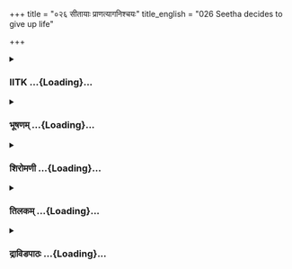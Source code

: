 +++
title = "०२६ सीतायाः प्राणत्यागनिश्चयः"
title_english = "026 Seetha decides to give up life"

+++
<div caption="श्रीराम-हरिसीताराममूर्ति-घनपाठिभ्यां वचनम्" class="audioEmbed" src="https://archive.org/download/Ramayana-recitation-Sriram-harisItArAmamUrti-Ghanapaati-v2/Kanda_5/Kanda_5_SK-026-Seetha_decides_to_give_up_life.mp3"></div>

<div class="js_include collapsed" newlevelforh1="3" title="IITK" unfilled url="/purANam/rAmAyaNam/audIchya-pAThaH/iitk/5_sundarakANDam/04-sItA-pIDanam/026_sItAyAH_prANatyAganishchayaH.md">
<details><summary><h3>IITK ...{Loading}...</h3></summary>

Sita decides to end her sad life.



#### श्लोकः
##### मूलम्
प्रसक्ताश्रुमुखीत्यवं ब्रुवन्ती जनकात्मजा।  
आधोगतमुखी बाला विलप्तुमुपचक्रमे॥5.26.1॥

##### शब्दार्थः
प्रसक्ताश्रुमुखी shedding tears on this account, बाला young lady, जनकात्मजा Janaka's daughter, एवम् in this way, ब्रुवन्ती speaking, अधोगतमुखी with a face bending low, विलप्तुम् to cry, उपचक्रमे started.

##### आङ्ग्लानुवादः
The young daughter of king Janaka thus speaking, began to cry, her face bent down.



#### श्लोकः
##### मूलम्
उन्मत्तेव प्रमत्तेव भ्रान्तचित्तेव शोचती।  
उपावृत्ता किशोरीव विवेष्टन्ती महीतले॥5.26.2॥

##### शब्दार्थः
उन्मत्तेव like a bewildered person, प्रमत्तेव like an intoxicated one, भ्रान्तचित्तेव with distracted mind, शोचती worrying, उपावृत्ता wallowing, किशोरीव like an young horse, महीतले on the ground, विवेष्टन्ती coiled round.

##### आङ्ग्लानुवादः
Bewildered or distracted or intoxicated, this young lady wailed, wallowing round on the ground like a young female horseः



#### श्लोकः
##### मूलम्
राघवस्य प्रमत्तस्य रक्षसा कामरूपिणा।  
रावणेन प्रमथ्याहमानीता क्रोशती बलात्॥5.26.3॥

##### शब्दार्थः
राघवस्य Rama's, प्रमत्तस्य  engaged, कामरूपिणा who can assume any form at his will, रक्षसा by a demon, रावणेन by Ravana, प्रमथ्य tormented, क्रोशती screaming, अहम् I, बलात् forcibly, आनीता I was brought.

##### आङ्ग्लानुवादः
"When Rama was engaged (in deer hunt) and I was screaming, I was brought forcibly  
by Ravana who can assume any form at his will.



#### श्लोकः
##### मूलम्
राक्षसीवशमापन्ना भर्त्स्यमाना सुदारुणम्।  
चिन्तयन्ती सुदुःखार्ता नाहं जीवितुमुत्सुहे॥5.26.4॥

##### शब्दार्थः
राक्षसीवशम् fallen under the clutches of the ogresses, आपन्ना I have been, सुदारुणम् very dreadful, भर्त्स्यमाना  threatened, चिन्तयन्ती worrying, सुदुःखार्ता overcome with terrible grief, अहम् I, जीवितुम् to live, न उत्सहे I have no interest.

##### आङ्ग्लानुवादः
"Having fallen under the clutches of the dreadful demonesses and threatened by them, I am so full of woes and worries that I don't want to live.



#### श्लोकः
##### मूलम्
न हि मे जीवितेनार्थो नैवार्थेर्न च भूषणैः।  
वसन्त्या राक्षसीमध्ये विना रामं महारथम्॥5.26.5॥

##### शब्दार्थः
महारथम् great charioteer, रामं विना without Rama, राक्षसीमध्ये in the midst of ogresses, वसन्त्याः while living, मे my, जीवितेन with life, अर्थः use, न not, अर्थैः with wealth, न no, भूषणैश्च with ornaments, न no need.

##### आङ्ग्लानुवादः
"In the absence of the great charioteer Rama, of what use is my living in the midst of ogresses? I need no wealth, no ornaments.



#### श्लोकः
##### मूलम्
अश्मसारमिदं नूनमथवाप्यजरामरम्।  
हृदयं मम येनेदं न दुःखेनावशीर्यते॥5.26.6॥

##### शब्दार्थः
अथवा or, मम my, इदम् this, हृदयम् heart, नूनम् surely, अश्मसारम् made of  stone, अजरामरमपि with no age or death, येन since, दुःखेन grieving, नावशीर्यते it does not riven

##### आङ्ग्लानुवादः
"It may be, that my heart is made of stone or it has no age or death since it does not riven even with grief.



#### श्लोकः
##### मूलम्
धिङ्मामनार्यामसतीं याहं तेना विना कृता।  
मुहूर्तमपि रक्षामि जीवितं पापजीविता॥5.26.7॥

##### शब्दार्थः
पापजीविता a woman of sinful life, या since, अहम् I, तेन विना कृता I am separated from Rama, मुहूर्तमपि even for a moment, जीवितम् life, रक्षामि I am preserving, अनार्याम् a wrteched, असतीम्  infidel, माम् me, धिक् fie upon

##### आङ्ग्लानुवादः
"I am preserving this sinful life like this though separated from Rama. Fie on me, for this wretched, infidel life



#### श्लोकः
##### मूलम्
का च मे जीविते श्रद्धा सुखे वा तं प्रियं विना।  
भर्तारं सागरान्ताया वसुधायाः प्रियंवदम्॥5.26.8॥

##### शब्दार्थः
सागरान्तायाः extending upto the ocean, वसुधायाः of the earth, भर्तारम् husband, प्रियंवदम् of pleasing words, तम् him, विना without, मे my, जीविते in life, सुखे वा in pleasure, श्रद्धा interest, का why?

##### आङ्ग्लानुवादः
"How can I have interest in any kind of pleasure without my sweettongued husband, the lord of the whole earth extending up to the ocean.



#### श्लोकः
##### मूलम्
भिद्यतां भक्ष्यतां वापि शरीरं विसृजाम्यहम्।  
न चाप्यहं चिरं दुःखं सहेयं प्रियवर्जिता॥5.26.9॥

##### शब्दार्थः
अहम् I, शरीरम् my body, विसृजामि I will leave, भिद्यताम् you cut me to pieces, भक्ष्यतां वापि or you eat me up, प्रियवर्जिता separated from my dear lord, अहम् I, चिरम् for long, दुःखम् sorrow, न च सहेयम् I cannot bear.

##### आङ्ग्लानुवादः
"I will give up my body. Break me  into pieces or eat me up. I cannot bear the sorrow of separation from my dear Rama any longer.



#### श्लोकः
##### मूलम्
चरणेनापि सव्येन न स्पृशेयं निशाचरम्।  
रावणं किं पुनरहं काममेयं विगर्हितम्॥5.26.10॥

##### शब्दार्थः
निशाचरम् nightranger, विगर्हितम् vile, रावणम् Ravana, अहम् I, सव्येन with the left, चरेणेन अपि even with feet, न स्पृशेयम् will not touch, किं what, पुनः again, काममेयं can I love him.

##### आङ्ग्लानुवादः
"I will not even touch that vile nightranger Ravana with my left foot. What to speak of loving him.



#### श्लोकः
##### मूलम्
प्रत्याख्यातं न जानाति नात्मानं नात्मनः कुलम्।  
यो नृशंसस्वभावेन मां प्रार्थयितुमिच्छति॥5.26.11॥

##### शब्दार्थः
यः he who, नृशंसस्वभावेन due to cruel nature, माम् me, प्रार्थयितुम् for pleading, इच्छति hopes, आत्मानम् his own, प्रत्याख्यातम् loss of fame, न जानाति is not aware, आत्मनः of himself, कुलम् family, न not.

##### आङ्ग्लानुवादः




#### श्लोकः
##### मूलम्
छिन्ना भिन्ना विभक्ता वा दीप्तेवाग्नौ प्रदीपिता।  
रावणं नोपतिष्ठेयं किं प्रलापेन वश्चिरम्॥5.26.12॥

##### शब्दार्थः
छिन्ना वा whether cut, भिन्ना broken into pieces, दीप्ते as if burnt, अग्नौ by fire, प्रदीपिता वा or burnt by others, रावणम् Ravana, नोपतिष्ठेयम् I will not accept, चिरम् for long, विभक्ताः or else share, प्रलापेन by empty words, किम् what is the use.

##### आङ्ग्लानुवादः
"Even if I am cut, broken to pieces or burnt in glowing fire, I will not accept Ravana. Why do you shout for so long?



#### श्लोकः
##### मूलम्
ख्यातः प्राज्ञः कृतज्ञश्च सानुक्रोशश्च राघवः।  
सद्वृत्तो निरनुक्रोशश्शङ्के मद्भाग्यसङ्क्षयात्॥5.26.13॥

##### शब्दार्थः
राघवः Rama, ख्यातः renowned, प्राज्ञःwise, कृतज्ञ grateful, सानुक्रोशश्च a kind hearted one,  
सद्वृत्तः well behaved, मद्भाग्यसङ्क्षयात् due to my misfortune, निरनुक्रोशः turned pitiless, शङ्के I doubt.

##### आङ्ग्लानुवादः
"Rama is renowned, wise, grateful and kindly. It is due to my misfortune that he has turned pitiless to me. There is no doubt.



#### श्लोकः
##### मूलम्
राक्षसानां सहस्राणि जनस्थाने चतुर्दश।  
येनैकेन निरस्तानि स मां किं नाभिपद्यते॥5.26.14॥

##### शब्दार्थः
एकेन by single one, येन by whom, जनस्थाने at Jansthana, राक्षसानाम् of demons, चतुर्दश fourteen, सहस्राणि thousand, निरस्तानि destroyed, सः he, माम् my, किम् why, नाभिपद्यते not protect me.

##### आङ्ग्लानुवादः
"He who destroyed fourteen thousand demons singlehanded has not come to protect me. I do not know why.



#### श्लोकः
##### मूलम्
निरुद्धा रावणेनाहमल्पवीर्येण रक्षसा।  
समर्थः खलु मे भर्ता रावणं हन्तुमाहवे॥5.26.15॥

##### शब्दार्थः
अहम् I, अल्पवीर्येण of inferior valour, रक्षसा by the demon, रावणेन by Ravana, निरुद्धा I am held captive, मे भर्ता my husband, आहवे in battle, रावणम् Ravana, हन्तुम् killing, समर्थः खलु is surely capable.

##### आङ्ग्लानुवादः
"Rama, my husband, for sure, is capable of killing in battle this Ravana who has held me captive and who is a demon of inferior valour.



#### श्लोकः
##### मूलम्
विराधो दण्डकारण्ये येन राक्षसपुङ्गवः।  
रणे रामेण निहतस्स मां किं नाभिपद्यते॥5.26.16॥

##### शब्दार्थः
येन by whom, रामेण by Rama, दण्डकारण्ये in Dandaka forest, रणे in fight, राक्षसपुङ्गवः a bull among demons, विराधः Viradha, निहतः killed, सः that Rama, माम् me, किम् why, नाभिपद्यते not protecting me.

##### आङ्ग्लानुवादः
"Why is Rama who killed Viradha, a bull among demons, in Dandaka forest in the fight not coming to rescue me?



#### श्लोकः
##### मूलम्
कामं मध्ये समुद्रस्य लङ्केयं दुष्प्रधर्षणा।  
न तु राघवबाणानां गतिरोधो भविष्यति ॥5.26.17॥

##### शब्दार्थः
समुद्रस्य ocean's, मध्ये in the middle, इयम् this, लङ्का Lanka, दुष्प्रधर्षणा unassailable, तु but, राघवबाणानाम् by the arrow of Rama, गतिरोधः resist, न भविष्यति will not be.

##### आङ्ग्लानुवादः
"This Lanka in the middle of the ocean is unassailable. But there is nothing which can resist the arrows of Rama.



#### श्लोकः
##### मूलम्
किन्नु तत्कारणं येन रामो दृढपराक्रमः।  
रक्षसापहृतां भार्यामिष्टां नाभ्यवपद्यते॥5.26.18॥

##### शब्दार्थः
तत् such, कारणम् reason, किं नु what can be, येन by which, दृढपराक्रमः highly powerful, रामः Rama, रक्षसा by the demon, अपहृताम् abducted, इष्टाम् dear, भार्याम् wife, नाभ्यवपद्यते not reach.

##### आङ्ग्लानुवादः
"What may be the reason that my loving husband, Rama who is highly powerful has not reached this place to which I was abducted by the demon.



#### श्लोकः
##### मूलम्
इहस्थां मां न जानीते शङ्के लक्ष्मणपूर्वजः।  
जानन्नपि हि तेजस्वी धर्षणं मर्षयिष्यति॥5.26.19॥

##### शब्दार्थः
लक्ष्मणपूर्वजः elder brother of Lakshmana, माम् me, इहस्थाम् that I am here, न जानीते he does not know, शङ्के I doubt, जानन्नपि even if he had known, तेजस्वी glorious, धर्षणम् such an outrageous act, मर्षयिष्यति he is tolerating.

##### आङ्ग्लानुवादः
"The elder brother of Lakshamana does not know that I am here. Or, I'm afraid, the glorious Rama knows and yet tolerates such an outrageous act.



#### श्लोकः
##### मूलम्
हृतेति योऽधिगत्वा मां राघवाय निवेदयेत्।  
गृध्रराजोऽपि स रणे रावणेन निपातितः॥5.26.20॥

##### शब्दार्थः
यः he who, अधिगत्वा after knowing, हृतेति  is borne away, राघवाय to Raghava, निवेदयेत् inform, सः he, गृध्रराजोऽपि even the king of vultures, रावणेन by Ravana, रणे in fight, निपातितः is thrashed down.

##### आङ्ग्लानुवादः
"Even the king of vultures knows I was borne away. He could have informed Rama. But he has also been thrashed down on the earth by Ravana in the fight.



#### श्लोकः
##### मूलम्
कृतं कर्म महत्तेन मां तथाऽभ्यवपद्यता।  
तिष्ठता रावणद्वन्द्वे वृद्धेनापि जटायुषा॥5.26.21॥

##### शब्दार्थः
माम् me, तथा then, अभ्यवपद्यता by advancing,  वृद्धेनापि  even being old, रावणद्वन्द्वे in the duel with Ravana, तिष्ठता stood, तेन जटायुषा by that Jatayu, महत् great, कर्म help, कृतम् did.

##### आङ्ग्लानुवादः
"Though old, Jatayu did a great help to me by resisting Ravana in the duel and advancing (to confront him.).



#### श्लोकः
##### मूलम्
यदि मामिह जानीयाद्वर्तमानां स राघवः।  
अद्य बाणैरभिक्रुद्धः कुर्याल्लोकमराक्षसम्॥5.26.22॥

##### शब्दार्थः
सः he, राघवः Raghava, माम् me, इह here, वर्तमानाम् being here, जानीयाद्यदि if he knew, अभिक्रुद्धः angry, लोकम् this world, बाणैः with arrows, अद्य now, अराक्षसम् free of demons, कुर्यात् he would have made.

##### आङ्ग्लानुवादः
"Had only Raghava known that I was here he would have freed this world of demons with his anger.



#### श्लोकः
##### मूलम्
विधमेच्च पुरीं लङ्कां शोषयेच्च महोदधिम्।  
रावणस्य च नीचस्य कीर्तिं नाम च नाशयेत्॥5.26.23॥

##### शब्दार्थः
लङ्कां पुरीम् city of Lanka, विधमेच्च he will blow away, महोदधिम् this great ocean, शोषयेच्च will drain it dry, नीचस्य of the mean fellow, रावणस्य Ravana's, कीर्तिम् fame, नाम च and name, नाशयेत् he would have destroyed.

##### आङ्ग्लानुवादः
"Had Rama known that I am in Lanka he would have blown up this city, dried up the ocean and destroyed the name and fame of the mean Ravana.



#### श्लोकः
##### मूलम्
ततो निहतनाथानां राक्षसीनां गृहे गृहे।  
यथाहमेवं रुदती तथा भूयो न संशयः॥5.26.24॥

##### शब्दार्थः
ततः then, अहम् I, यथा like the way, एवम् in that way, रुदती while crying, तथा similarly, गृहे गृहे in every home, निहतनाथानाम् of those women who lost husbands, राक्षसीनाम् of the ogresses, भूयः again, संशयः no doubt.

##### आङ्ग्लानुवादः
"Like me weeping, the cry of ogresses with lost husbands will be heard in every house in Lanka. There is no doubt.



#### श्लोकः
##### मूलम्
अन्विष्य रक्षसां लङ्कां कुर्याद्रामस्सलक्ष्मणः।  
न हि ताभ्यां रिपुर्दृष्टो मुहूर्तमपि जीवति॥5.26.25॥

##### शब्दार्थः
सलक्ष्मणः accompanied by Lakshmana, रामः Rama, रक्षसाम् of the demons, लङ्काम् Lanka, अन्विष्य after searching, कुर्यात् will do, ताभ्याम् by both of them, दृष्टः sight, रिपुः enemy, मुहूर्तमपि even for a moment, न जीवति हि will not be alive.

##### आङ्ग्लानुवादः
"If only Lakshmana and Rama in their quest for Lanka reach here, it is  not possible within their sight for the enemy to survive  even a moment.



#### श्लोकः
##### मूलम्
चिताधूमाकुलपथा गृध्रमण्डलसङ्कुला।  
अचिरेण तु लङ्केयं श्मशानसदृशी भवेत्॥5.26.26॥

##### शब्दार्थः
इयम् this, लङ्का Lanka, अचिरेण without delay, चिताधूमकुलपथा with its atreets enveloped with smoke from funeral pyres, गृध्रमण्डलसङ्कुला thronged with flocks of vultures, श्मशानसदृशी like the burial ground, भवेत् will be.

##### आङ्ग्लानुवादः
"Very soon this Lanka will be enveloped with smoke from funeral pyres and thronged with flocks of vultures moving in circles. It will be like a burial ground.



#### श्लोकः
##### मूलम्
अचिरेणैव कालेन प्राप्स्याम्येव मनोरथम्।  
दुष्प्रस्थानोऽयामाख्याति सर्वेषां वो विपर्ययम्॥5.26.27॥

##### शब्दार्थः
अचिरेण कालेनैव in a short time, मनोरथम् my desire, प्राप्स्याम्येव I will gain, अयम् this, दुष्प्रस्थानः behaving badly, सर्वेषाम् of all of you, वः you people, विपर्ययम् a reversal of fate, आख्याति  indicates

##### आङ्ग्लानुवादः
"Your bad behaviour forebodes illluck for you.I shall have my desire fulfilled in a short time.



#### श्लोकः
##### मूलम्
यादृशानीह दृश्यन्ते लङ्कायामशुभानि वै।  
अचिरेणैव कालेन भविष्यति हतप्रभा॥5.26.28॥

##### शब्दार्थः
इह here, लङ्कायाम् at Lanka, यादृशानि such, अशुभानि inauspicious signs, दृश्यन्ते are seen, अचिरेणैव कालेन in a short while, हतप्रभा lose its splendour, भविष्यति will be.

##### आङ्ग्लानुवादः
"Inauspicious signs are seen here in Lanka. In a short time this city will lose its splendour.



#### श्लोकः
##### मूलम्
नूनं लङ्का हते पापे रावणे राक्षसाधमे।  
शोषं यास्यति दुर्धर्षा प्रमदा विधवा यथा॥5.26.29॥

##### शब्दार्थः
पापे when the sinner, राक्षसाधमे mean demons, रावणे when Ravana, हते is killed, दुर्धर्षा impregnable, लङ्का Lanka, नूनम् surely, विधवा widow, प्रमदा यथा like a woman, शोषम्  
wither up, यास्यति truly.

##### आङ्ग्लानुवादः
"Surely this impregnable Lanka will wither up (lose its splendour) and appear like a widow when this sinful Ravana, a mean demon is killed.



#### श्लोकः
##### मूलम्
पुण्योत्सवसमुत्था च नष्टभर्त्री सराक्षसी।  
भविष्यति पुरी लङ्का नष्टभर्त्री यथाङ्गना॥5.26.30॥

##### शब्दार्थः
नष्टभर्त्री with the death of the king, लङ्कापुरी the city of Lanka, सराक्षसी along with the ogresses, नष्टभर्त्री with the death of her lord, अङ्गना यथा like a women, पुण्योत्सवसमुत्था च with several auspicious celebrations, भविष्यति will remain.

##### आङ्ग्लानुवादः
"This city of Lanka with many auspicious celebrations will lose its king and all mean ogresses will remain like widows.



#### श्लोकः
##### मूलम्
नूनं राक्षसकन्यानां रुदन्तीनां गृहे गृहे।  
श्रोष्यामि नचिरादेव दुःखार्तानामिह ध्वनिम्॥5.26.31॥

##### शब्दार्थः
नचिरादेव very soon, इह here, गृहे गृहे at every house, दुःखार्तानाम् distressful cry of women, रुदन्तीनाम् crying, राक्षरकन्यानाम् young ogresses, ध्वनिम् sound, नूनम् surely, श्रोष्यामि I will hear.

##### आङ्ग्लानुवादः
"I shall surely hear very soon sounds of distressful cry of young ogresses in every household.



#### श्लोकः
##### मूलम्
सान्थकारा हतद्योता हतराक्षसपुङ्गवा।  
भविष्यति पुरी लङ्का निर्दग्धा रामसायकैः॥5.26.32॥

##### शब्दार्थः
लङ्कापुरी the state of Lanka, रामसायकैः with Rama's arrows, निर्दग्धा burnt totally, सान्धकारा  filled with darkness, हतद्योता lost splendour, हतराक्षसपुङ्गवा with powerful demons killed, भविष्यति will be

##### आङ्ग्लानुवादः
"Totally burnt by Rama's arrows, this Lanka will be filled with darkness, and its splendour lost and preeminent demons destroyed.



#### श्लोकः
##### मूलम्
यदि नाम स शूरो मां रामो रक्तान्तलोचनः।  
जानीयाद्वर्तमानां हि रावणस्य निवेशने॥5.26.33॥  
अनेन तु नृशंसेन रावणेनाधमेन मे।  
समयो यस्तु निर्दिष्टस्तस्य कालोऽयमागतः॥5.26.34॥  
स च मे विहितो मृत्युरस्मिन् दुष्टे न वर्तते।

##### शब्दार्थः
शूरः heroic, रक्तान्तलोचनः with bloodshot eyes, सः रामः that Rama, माम् me, रावणस्य Ravana's, निवेशने at home, वर्तमानाम् present, यदि that, नाम जानीयात् knows I am here.  नृशंसेन by the cruel one, अधमेन by the lowly person, अनेन by this one, रावणेन by Ravana, यः whichever, समयः time limit, मे to me, निर्दिष्टः is fixed, तस्य its, अयम् this, कालः time, आगतः has arrived, मे to me, विहितः fixed, सः that, मृत्युः death, अस्मिन् in him, दुष्टेन by this wicked fellow, वर्तते is fixed.

##### आङ्ग्लानुवादः
"If the heroic Rama of bloodshot eyes comes to know that I am here at Ravana's, the expiry of time limit fixed by this cruel, lowly, foolish Ravana has arrived, this wicked fellow's death is inevitable.



#### श्लोकः
##### मूलम्
अकार्यं ये न जानन्ति नैरृताः पापकारिणः॥5.26.35॥  
अधर्मात्तु महोत्पातो भविष्यति हि सांप्रतम्।  
नैते धर्मं विजानन्ति राक्षसाः पिशिताशनाः॥5.26.36॥

##### शब्दार्थः
पापकारिणः sinners, ये those, नैरृताः demons, अकार्यम् a forbidden act, न जानन्ति they know not अधर्मात्तु due to adharma, सांप्रतम् presently, महोत्पातः calamity, भविष्यति will befall, पिशिताशनाः flesheating, एते these, राक्षसाः demons, धर्मम् dharma,न जानन्ति they are not aware.

##### आङ्ग्लानुवादः
"Nothing is forbidden for sinful demons. A calamity will befall now due to this  
adharma. The flesheating ogres are aware of neither dharma nor adharma



#### श्लोकः
##### मूलम्
ध्रुवं मां प्रातराशार्थे राक्षसः कल्पयिष्यति।  
साहं कथं करिष्यामि तं विना प्रियदर्शनम्॥5.26.37॥  
रामं रक्तान्तनयनमपश्यन्ती सुदुःखिता।

##### शब्दार्थः
राक्षसः ogre, ध्रुवम् determined, माम् me, प्रातराशार्थे for morning meal, कल्पयिष्यति will make it, सा such, अहम् I, प्रियदर्शनम्  who has pleasing countenance, तं विना without him, कथम् how, करिष्यामि I will  do, रक्तान्तनयनम् one whose eyes have a reddish tinge in the corners, रामम् Rama, अपश्यन्ती without seeing, सुदुःखिता  distressed very much.

##### आङ्ग्लानुवादः
"This demon is determined to make me his morning meal. How can I do anything in the absence of my lord of pleasing countenance. I am distressed very much by not seeing Rama, possessed of eyes with a reddish tinge in the corners.



#### श्लोकः
##### मूलम्
यदि कश्चित् प्रदाता मे विषस्याद्य भवेदिह॥5.27.38॥  
क्षिप्रं वैवस्वतं देवं पश्येयं पतिना विना।

##### शब्दार्थः
अद्य now, मे to me, विषस्य of poison, प्रदाता donor, कश्चित् some one, इह here, भवेद्यदि can give, पतिना  husband विना devoid, क्षिप्रम् soon, देवम् divine, वैवस्वतम् lord of death, पश्येयम् I will see.

##### आङ्ग्लानुवादः
"If I can find some one who can give me poison now I shall soon see the lord of death without my lord.



#### श्लोकः
##### मूलम्
नाजानाज्जीवतीं रामस्स मां लक्ष्मणपूर्वजः॥5.26.39॥  
जानन्तौ तौ न कुर्यातां नोर्य्वां हि मम मार्गणम्।

##### शब्दार्थः
लक्ष्मणपूर्वजः elder brother of Lakshmana, सः रामः that Rama, माम् me, जीवतीम् living, नाजानात् he is not aware तौ both of them, जानन्तौ if they had known, मम my, मार्गणम् search, उर्व्याम् on earth, न कुर्याताम् इति न not undertake.

##### आङ्ग्लानुवादः
"Neither Lakshmana nor his elder brother knows that I am here alive. (Had they known) both of them would have ransacked this earth.



#### श्लोकः
##### मूलम्
नूनं ममैव शोकेन स वीरो लक्ष्मणाग्रजः॥5.26.40॥  
देवलोकमितो यातस्त्यक्त्वा देहं महीतले।

##### शब्दार्थः
वीरः heroic one, लक्ष्मणाग्रजःLakshmna's elder brother, सः he, मम my, शोकेनैव suffering, महीतले on this earth, देहम् body, त्यक्त्वा  giving up, इतः from here, देवलोकम् to the abode of gods, यातः gone, नूनम् surely.

##### आङ्ग्लानुवादः
"Would it be that the heroic elder brother of Lakshmana has gone to the abode of gods unable to find me on this earth?



#### श्लोकः
##### मूलम्
धन्या देवास्सगन्धर्वाः सिद्धाश्च परमर्षयः॥5.26.41॥  
मम पश्यन्ति ये नाथं रामं राजीवलोचनम्।

##### शब्दार्थः
मम my, नाथम् husband, राजीवलोचनम् with eyes like lotus petals, रामम् Rama, ये those, पश्यन्ति will see, देवाः gods, सगन्धर्वाः along with gandharvas, सिद्धाश्च siddhas, परमर्षयः great sages, धन्याः blessed ones.

##### आङ्ग्लानुवादः
"Blessed are the gods, gandharvas, and siddhas and great sages who are able to see my lotuseyed lord Rama.



#### श्लोकः
##### मूलम्
अथवा न हि तस्यार्थो धर्मकामस्य धीमतः॥5.26.42॥  
मया रामस्य राजर्षेर्भार्यया परमात्मनः।

##### शब्दार्थः
अथवा  or else, धर्मकामस्य one who is ever seeking dharma, धीमतः wise, राजर्षेः royal sage, परमात्मनः the supreme self, तस्य his, रामस्य Rama's, भार्यया by wife, मया by me, अर्थः interest, न हि dispassion.

##### आङ्ग्लानुवादः
"Or that royal sage, wise Rama who always seeks dharma having become one with the  
supreme spirit has no longer any interest in me?



#### श्लोकः
##### मूलम्
दृश्यमाने भवेत्प्रीतिस् सौहृदं नास्त्यपश्यतः॥5.26.43॥  
नाशयन्ति कृतघ्नास्तु न रामो नाशयिष्यति।

##### शब्दार्थः
दृश्यमाने remains before seeing, प्रीतिः love, भवेत् will be, अपश्यतः not see, सौहृदम् friendship, नास्ति does not last, कृतघ्नाः ungrateful one, नाशयन्ति will be destroyed, रामस्तु Rama too, न नाशयिष्यति will not persih.

##### आङ्ग्लानुवादः
"Love attaches itself to one who remains before one's eyes.Friendship fades with separation. The ungrateful destroy love and friendship (as their love is conditioned by frequent meetings). But it cannot happen in case of Rama.



#### श्लोकः
##### मूलम्
किं नु मे न गुणाः केचित्किं वा भाग्यक्षयो मम॥5.26.44॥                                                                                                       याहं सीदामि रामेण हीना मुख्येन भामिनी।

##### शब्दार्थः
भामिनी charming lady, या whoever, अहम् I, मुख्येन foremost, रामेण विना without Rama, सीदामि  sinking, मे for me, केचित्  some, गुणाः qualities, न किं नु are they not found, किं वा or else, मम my, भाग्यक्षयः fortune is diminished.

##### आङ्ग्लानुवादः
"Do I, a charming lady, not have any good fortune because of my past deeds? I wonder how a foremost woman like me seperated from my husband is sinking in grief without Rama. Has my fortune diminished?



#### श्लोकः
##### मूलम्
श्रेयो मे जीवितान्मर्तुं विहीनाया महात्मनः॥5.26.45॥  
रामादक्लिष्टचारित्राच्छूराच्छत्रुनिबर्हणात्।

##### शब्दार्थः
अक्लिष्टचारित्रात् of blemishless character, शूरात् from the brave, शत्रुनिबर्हणात् who can destroy his enemy, महात्मनः great self, रामात् from Rama, विहीनायाः seperated, मे me, जीवितात् with life, मर्तुम् to die, श्रेयः it is better for me.

##### आङ्ग्लानुवादः
"Instead of living separated from noble and brave Rama, a blemishless character and a  
destroyer of enemies, it is better for me to die.



#### श्लोकः
##### मूलम्
अथवा न्यस्तशत्रौ तौ वने मूलफलाशिनौ॥5.26.46॥  
भ्रातरौ हि नरश्रेष्ठौ संवृत्तौ वनगोचरौ।

##### शब्दार्थः
अथवा or else, नरश्रेष्ठौ both foremost among men, तौ both, भ्रातरौ brothers, न्यतशत्रौ laid down their arms, वने in the forest, मूलफलाशनौ eating roots and fruits, वनगोचरौ roaming in the forest as ascetics, संवृत्तौ become.

##### आङ्ग्लानुवादः
"May be both the brothers, foremost among men, have laid down their arms, and taken to asceticism, subsisting on roots and fruits.



#### श्लोकः
##### मूलम्
अथवा राक्षसेन्द्रेण रावणेन दुरात्मना॥5.26.47॥  
छद्मना घातितौ शूरौ भ्रातरौ रामलक्ष्मणौ।

##### शब्दार्थः
अथवा or else, शूरौ two heroes, भ्रातरौ both brothers, रामलक्ष्मणौ Rama and Lakshmana, दुरात्मना by the wicked one, राक्षसेन्द्रेण by the demon king, रावणेन by Ravana, छद्मना by some clever deceptive means, घातितौ are slain.

##### आङ्ग्लानुवादः
"Or else, has this wicked demon king slain both the brothers Rama and Lakshmana by some deceptive means?



#### श्लोकः
##### मूलम्
साऽहमेवङ्गते काले मर्तुमिच्छामि सर्वथा॥5.26.48॥  
न च मे विहितो मृत्युरस्मिन् दुःखेऽपि वर्तते।

##### शब्दार्थः
एवङ्गते in the circumstances, काले  at this time, सा such, अहम् I, सर्वथा by all means, मर्तुम् to die, इच्छामि I wish, अस्मिन् in this, दुःखेऽपि in sorrwful state, मे to me, मृत्युः death, विहितः ordained, न वर्तते does not exist.

##### आङ्ग्लानुवादः
"By all means I wish to die in these circumstances. However, death is not ordained for me even in this sorrowful state.



#### श्लोकः
##### मूलम्
धन्याः खलु महात्मानो मुनयस्त्यक्तकिल्बिषाः॥5.26.49॥  
जितात्मनो महाभागा येषां न स्तः प्रियाप्रिये।

##### शब्दार्थः
महात्मानः great men, त्यक्तकिल्बिषाः who have given up all sins, जितात्मानः those who have selfcontrol, महाभागाः exhalted ones, मुनयः sages, धन्याः खलु are surely blessed, येषाम् for whom, प्रियाप्रिये pleasure or displeasure, न स्तः none.

##### आङ्ग्लानुवादः
"Blessed are the exhalted sages who have not committed any sin. They have selfcontrol and have subdued their senses. There is no pleasure or displeasure for them.



#### श्लोकः
##### मूलम्
प्रियान्न संभवेद्दुःखमप्रियादधिकं भयम्॥5.26.50॥  
ताभ्यां हि ये वियुज्यन्ते नमस्तेषां महात्मनाम्।

##### शब्दार्थः
प्रियात् from a pleasing act, दुःखम् sorrow, अप्रियात् from an unpleasant act, अधिकम् excessive, भयम् fear, न संभवेत् may not result, ये those, ताभ्याम् from both of them, वियुज्यन्ते those who have distanced themselves, तेषाम् for them, महात्मानाम् of the great sages, नमः salutations to them.

##### आङ्ग्लानुवादः
"Salutations to those exalted souls who have distanced themselves from pleasure and displeasure. Pleasures may not lead to suffering or displeasure to excessive, meaningless fear for such great souls.



#### श्लोकः
##### मूलम्
साहं त्यक्ता प्रियार्हेण रामेण विदितात्मना॥5.26.51॥  
प्राणांस्त्यक्ष्यामि पापस्य रावणस्य गता वशम्।

##### शब्दार्थः
प्रियेणैव who deserves pleasant things, विदितात्मना by the knower of the self, रामेण by Rama, त्यक्ता separated, पापस्य sinner's, रावणस्य Ravana's, वशम् clutches, गता reached, सा अहम् that I am, प्राणान् life, त्यक्ष्यामि I will give up.

##### आङ्ग्लानुवादः
"Separated from the wise Rama who deserves pleasant things I will give up life being under the clutches of the sinful Ravana.  

#### समाप्तिः
 श्रीमद्रामायणे वाल्मीकीय आदिकाव्ये सुन्दरकाण्डे षडिवंशस् सर्गः।  
Thus ends the twentysixth sarga of Sundarakanda of the holy Ramayana, the first epic composed by sage Valmiki.

</details>
</div>
<div class="js_include collapsed" newlevelforh1="3" title="भूषणम्" unfilled url="/purANam/rAmAyaNam/audIchya-pAThaH/TIkA/bhUShaNa_iitk/5_sundarakANDam/04-sItA-pIDanam/026_sItAyAH_prANatyAganishchayaH.md">
<details><summary><h3>भूषणम् ...{Loading}...</h3></summary>



प्रसक्ताश्रुमुखीत्येवं ब्रुवन्ती जनकात्मजा ।  

अधोमुखमुखी बाला विलप्तुमुपचक्रमे  ॥  ५।२६।१ ॥   

उन्मत्तेव प्रमत्तेव भ्रान्तचित्तेव शोचती ।  

उपावृत्ता किशोरीव विवेष्टन्ती महीतले  ॥  ५।२६।२ ॥   

प्रसक्तेत्यादि । उन्मत्ता चित्तविभ्रमवती । "उन्मादश्चित्तविभ्रमः"
इत्युक्तेः । प्रमत्ता अनवधाना । "प्रमादो ऽनवधानता" इत्यमरः ।
भ्रान्तचित्ता अनवस्थितचित्ता । उपावृत्ता श्रमापनोदनार्थं वेष्टिता ।
किशोरीव बडवेव  ॥  ५।२६।१२ ॥   

  

राघवस्य प्रमत्तस्य रक्षसा कामरूपिणा ।  

रावणेन प्रमथ्याहमानीता क्रोशती बलात्  ॥  ५।२६।३ ॥   

राक्षसीवशमापन्ना भर्त्स्यमाना सुदारुणम् ।  

चिन्तयन्ती सुदुःखार्ता नाहं जीवितुमुत्सहे  ॥  ५।२६।४ ॥   

राघवस्येत्यादि । प्रमत्तस्य अनवहितस्य  ॥  ५।२६।३४ ॥   

  

नहि मे जीवितैरर्थो नैवार्थैर्न च भूषणैः ।  

वसन्त्या राक्षसीमध्ये विना रामं महारथम्  ॥  ५।२६।५ ॥   

अश्मसारमिदं नूनमथवाप्यजरामरम् ।  

हृदयं मम येनेदं न दुःखेनावशीर्यते  ॥  ५।२६।६ ॥   

धिङ्मामनार्यामसतीं या ऽहं तेन विना कृता ।  

मुहूर्तमपि रक्षामि जीवितं पापजीविता  ॥  ५।२६।७।  

का च मे जीविते श्रद्धा सुखे वा तं प्रियं विना ।  

भर्तारं सागरान्ताया वसुधायाः प्रियंवदम्  ॥  ५।२६।८ ॥   

भिद्यतां भक्ष्यतां वापि शरीरं विसृजाम्यहम् ।  

न चाप्यहं चिरं दुःखं सहेयं प्रियवर्जिता  ॥  ५।२६।९ ॥   

चरणेनापि सव्येन न स्पृशेयं निशाचरम् ।  

रावणं किं पुनरहं कामयेयं विगर्हितम्  ॥  ५।२६।१० ॥   

न हीति । मे जीवितैर्जीवनैः को ऽप्यर्थो नास्ति ।
केवलजीवितस्यानपेक्षितत्वेप्यर्थसहितत्वेन तदपेक्षा स्यात् नेत्याह
नैवार्थैर्न च भूषणैः । भूषणैरर्थैश्च सहितैर्जीवनैर्मेनार्थः । कुत
इत्यत्राह वसन्त्या इति । राक्षसीमध्यवासाद्रामविरहाच्च सर्वोपकरणसहितमपि
जीवितं नापेक्षितमित्यर्थः  ॥  ५।२६।५१० ॥   

  

प्रत्याख्यातं न जानाति नात्मानं नात्मनः कुलम् ।  

यो नृशंसस्वभावेन मां प्रार्थयितुमिच्छति  ॥  ५।२६।११ ॥   

प्रत्याख्यातं प्रत्याख्यानम् । भावे निष्ठा । आत्मानं स्वस्वरूपम्  ॥ 
५।२६।११ ॥   

  

छिन्ना भिन्ना विभक्ता वा दीप्तेवाग्नौ प्रदीपिता ।  

रावणं नोपतिष्ठेयं किं प्रलापेन वश्चिरम्  ॥  ५।२६।१२ ॥   

छिन्नेति । छिन्ना द्विखण्डतया कृता । भिन्ना दलिता । विभक्ता अवयवशः कृता
। दीप्तेव अग्नौ प्रदीपिता वा  ॥  ५।२६।१२ ॥   

  

ख्यातः प्राज्ञः कृतज्ञश्च सानुक्रोशश्च राघवः ।  

सद्वृत्तो निरनुक्रोशः शङ्के मद्भाग्यसंक्षयात्  ॥  ५।२६।१३ ॥   

एवं पातिव्रत्यदार्ढ्यमुक्त्वा रामस्यानागमने कारणानि बहुधा शङ्कते-- ख्यात
इत्यादिना । प्राज्ञः दोषवत्यपि गुणदर्शी । "न ते ऽम्बा मध्यमा माता
गर्हितव्या कथंचन" इत्युक्तम् । कृतज्ञः "कथंचिदुपकारेण कृतेनैकेन तुष्यति"
इत्युक्तरीत्या स्वाश्रितैः कृतं किंचित्कारं सर्वदा मनसिकुर्वन्नित्यर्थः
। सानुक्रोशः किंचित्कारकरणे "भृशं भवति दुःखितः" इत्युक्तरीत्या तेषां
व्यसने सति अतिदुःखितः राघवः, जनित्वार्जितानां गुणान्तराणामुपसंग्रहणमिदम्
। सद्वृत्तः परसमृद्ध्येकप्रयोजनः । ख्यातः एवं शत्रुगोष्ठ्यामपि प्रसिद्धः
। निरनुक्रोशः शङ्के अस्यामप्यवस्थायां सुखप्रदानाभावात् नृशंसमाशङ्के ।
मद्भाग्यसंक्षयात् मद्भाग्यविपर्ययेणैवं वैपरीत्यं जातम्  ॥  ५।२६।१३ ॥   

  

राक्षसानां सहस्राणि जनस्थाने चतुर्दश ।  

येनैकेन निरस्तानि स मां किं नाभिपद्यते  ॥  ५।२६।१४ ॥   

एकमात्रसहायः स किं करिष्यतीत्यत्राह राक्षसानामिति । जनस्थाने रक्षसां
चतुर्दशसहस्राणि एकेन येन रामेण निरस्तानि घातितानि सः नाभिपद्यते न रक्षति
 ॥  ५।२६।१४ ॥   

  

निरुद्धा रावणेनाहमल्पवीर्येण रक्षसा ।  

समर्थः खलु मे भर्ता रावणं हन्तुमाहवे  ॥  ५।२६।१५ ॥   

प्रबलो रावणः कथं निरस्य इत्यत्राह निरुद्धेति  ॥  ५।२६।१५ ॥   

  

विराधो दण्डकारण्ये येन राक्षसपुङ्गवः ।  

रणे रामेण निहतः स मां किं नाभिपद्यते  ॥  ५।२६।१६ ॥   

सामर्थ्यं निदर्शयति--विराध इति  ॥  ५।२६।१६ ॥   

  

कामं मध्ये समुद्रस्य लङ्केयं दुष्प्रधर्षणा ।  

न तु राघवबाणानां गतिरोधीह विद्यते  ॥  ५।२६।१७ ॥   

अस्तु रामः समर्थः, तथापि समुद्रमध्यस्था लङ्का दुष्प्रधर्षेत्याशङ्क्याह
काममिति । गतिरोधि गतिप्रतिबन्धकम्, किंचिदिति शेषः  ॥  ५।२६।१७ ॥   

  

किं तु तत्कारणं येन रामो दृढपराक्रमः ।  

रक्षसा ऽपहृतां भार्यामिष्टां नाभ्यवपद्यते  ॥  ५।२६।१८ ॥   

एतत्फलितमाह किन्त्विति  ॥  ५।२६।१८ ॥   

  

इहस्थां मां न जानीते शङ्के लक्ष्मणपूर्वजः ।  

जानन्नपि हि तेजस्वी धर्षणं मर्षयिष्यति  ॥  ५।२६।१९ ॥   

इहेति । लक्ष्मणपूर्वज इत्यनेन निरनुक्रोशत्वादिप्रसक्त्यभावः सूच्यते ।
मर्षयिष्यतीत्यत्र काकुरनुसन्धेया  ॥  ५।२६।१९ ॥   

  

हृतेति यो ऽधिगत्वा मां राघवाय निवेदयेत् ।  

गृध्रराजो ऽपि स रणे रावणेन निपातितः  ॥  ५।२६।२० ॥   

इहास्तीत्यज्ञाने हेतुमाह हृतेति  ॥  ५।२६।२० ॥   

  

कृतं कर्म महत्तेन मां तथा ऽभ्यवपद्यता ।  

तिष्ठता रावणद्वन्द्वे वृद्धेनापि जटायुषा  ॥  ५।२६।२१ ॥   

यदि मामिह जानीयाद्वर्तमानां स राघवः ।  

अद्य बाणैरभिक्रुद्धः कुर्याल्लोकमराक्षसम्  ॥  ५।२६।२२ ॥   

विधमेच्च पुरीं लङ्कां शोषयेच्च महोदधिम् ।  

रावणस्य च नीचस्य कीर्तिं नाम च नाशयेत्  ॥  ५।२६।२३ ॥   

प्रसङ्गादाहकृतमिति । अभ्यवपद्यता रक्षता । रावणद्वन्द्वे
रावणद्वन्द्वयुद्धे  ॥  ५।२६।२१२३ ॥   

  

ततो निहतनाथानां राक्षसीनां गृहे गृहे ।  

यथा ऽहमेवं रुदती तथा भूयो न संशयः  ॥  ५।२६।२४ ॥   

अहं यथा एवं रुदती रुदन्त्यस्मि । तथा निहतनाथानां राक्षसीनां गृहे गृहे
भूयः भूरि रुदन्त्यः भविष्यन्तीत्यर्थः  ॥  ५।२६।२४ ॥   

  

अन्विष्य रक्षसां लङ्कां कुर्याद् रामः सलक्ष्मणः ।  

न हि ताभ्यां रिपुर्दृष्टो मुहूर्तमपि जीवति  ॥  ५।२६।२५ ॥   

चिताधूमाकुलपथा गृध्रमण्डलसङ्कुला ।  

अतिरेण तु लङ्केयं श्मशानसदृशी भवेत्  ॥  ५।२६।२६ ॥   

अन्विष्येति । रक्षसां लङ्कामन्विष्य कुर्यात्, रिपुनाशनमिति शेषः  ॥ 
५।२६।२५२६ ॥   

  

अचिरेणैव कालेन प्रप्स्याम्येव मनोरथम् ।  

दुष्प्रस्थानो ऽयमाख्याति सर्वेषां वो विपर्ययम्  ॥  ५।२६।२७ ॥   

दुष्प्रस्थानः दुर्मार्गः, दुराचार इति यावत्  ॥  ५।२६।२७ ॥   

  

यादृशानीह दृश्यन्ते लङ्कायामशुभानि वै ।  

अचिरेण तु कालेन भविष्यति हतप्रभा  ॥  ५।२६।२८ ॥   

अशुभानि अशुभसूचकानि । हतप्रभेत्यत्र लङ्केत्यनुकर्षः । लङ्का अचिरेण कालेन
हतप्रभा भविष्यतीत्यत्र यादृशानि सूचकानि स्युः इह लङ्कायां
तादृशान्यशुभानि दृश्यन्त इत्यन्वयः  ॥  ५।२६।२८ ॥   

  

नूनं लङ्का हते पापे रावणे राक्षसाधमे ।  

शोषं यास्यति दुर्धर्षा प्रमदा विधवा यथा  ॥  ५।२६।२९ ॥   

नूनमिति । दुर्धर्षेति लङ्काविशेषणम्  ॥  ५।२६।२९ ॥   

  

पुण्योत्सवसमुत्था च नष्टभर्त्री सराक्षसी ।  

भविष्यति पुरी लङ्का नष्टभर्त्री यथा ऽङ्गना  ॥  ५।२६।३० ॥   

नूनं राक्षसकन्यानां रुदन्तीनां गृहे गृहे ।  

श्रोष्यामि नचिरादेव दुःखार्तानामिह ध्वनिम्  ॥  ५।२६।३१ ॥   

सान्धकारा हतद्योता हतराक्षसपुङ्गवा ।  

भविष्यति पुरी लङ्का निर्दग्धा रामसायकैः  ॥  ५।२६।३२ ॥   

पुण्योत्सवेभ्यस्समुत्था निकृत्तपुण्योत्सवेत्यर्थः । सराक्षसी
राक्षसीजनमात्रयुक्तेत्यर्थः ।  

इयं लङ्कापुरी । नष्टभर्त्री सराक्षसी अर्थात् हतराक्षसा नष्टभ्रर्त्री
अङ्गनेव पुण्योत्सवसमुत्था भविष्यतीत्यन्वयः  ॥  ५।२६।३०३२ ॥   

  

यदि नाम स शूरो मां रामो रक्तान्तलोचनः ।  

जानीयाद्वर्तमानां हि रावणस्य निवेशने  ॥  ५।२६।३३ ॥   

यदीति । रामः रावणस्य निवेशने मां वर्तमानाम् जानीयाद्यदि तदा लङ्का
निर्दग्धा भविष्यतीति पुर्वेण सम्बन्धः  ॥  ५।२६।३३ ॥   

  

अनेन तु नृशंसेन रावणेनाधमेन मे ।  

समयो यस्तु निर्दिष्टस्तस्य कालो ऽयमागतः  ॥  ५।२६।३४ ॥   

समयः द्वादशमासात्मकः सङ्केतः । तस्य कालः आगतः सन्निहितः
मासद्वयमात्रपरिशेषादिति भावः  ॥  ५।२६।३४ ॥   

  

अकार्यं ये न जानन्ति नैर्ऋताः पापकारिणः ।  

अधर्मात्तु महोत्पातो भविष्यति हि साम्प्रतम्  ॥  ५।२६।३५ ॥   

पापकारिणः ये नैर्ऋताः अधर्माद्धेतोः अकार्यं न जानन्ति,
तैर्महोत्पातस्संभविष्यति  ॥  ५।२६।३५ ॥   

  

नैते धर्मं विजानन्ति राक्षसाः पिशिताशनाः ।  

ध्रुवं मां प्रातराशार्थे राक्षसः कल्पयिष्यति  ॥  ५।२६।३६ ॥   

सा ऽहं कथं करिष्यामि तं विना प्रियदर्शनम् ।  

रामं रक्तान्तनयनमपश्यन्ती सुदुःखिता  ॥  ५।२६।३७ ॥   

एतदेव विवृणोति नैत इति  ॥  ५।२६।३६३७ ॥   

  

यदि कश्चित् प्रदाता मे विषस्याद्य भवेदिह ।  

क्षिप्रं वैवस्वतं देव पश्येयं पतिना विना  ॥  ५।२६।३८ ॥   

यदीति । पतिनेति नाभावः आर्षः  ॥  ५।२६।३८ ॥   

  

नाजानाज्जीवतीं रामः स मां लक्ष्मणपूर्वजः ।  

जानन्तौ तौ न कुर्यातां नोर्व्यां हि मम मार्गणम्  ॥  ५।२६।३९ ॥   

नूनं ममैव शोकेन स वीरो लक्ष्मणाग्रजः ।  

देवलोकमितो यातस्त्यक्त्वा देहं महीतले  ॥  ५।२६।४० ॥   

धन्या देवाः सगन्धर्वाः सिद्धाश्च परमर्षयः ।  

मम पश्यन्ति ये नाथं रामं राजीवलोचनम्  ॥  ५।२६।४१ ॥   

नाजानादिति । जीवतीं जीवन्तीम् । न न कुर्यातां कुर्यातामेव । तदाह वामनः
"संभाव्यनिषेधनिवर्तने द्वौ प्रतिषेधौ" इति  ॥  ५।२६।३९४१ ॥   

  

अथवा नहि तस्यार्थो धर्मकामस्य धीमतः ।  

मया रामस्य राजर्षेर्भार्यया परमात्मनः  ॥  ५।२६।४२ ॥   

अथवेति । धर्मकामस्य तस्य कामानपेक्षिण इत्यर्थः । मया भार्यया को ऽर्थः ।
परमात्मनः उत्कृष्टस्वभावस्य  ॥  ५।२६।४२ ॥   

  

दृश्यमाने भवेत् प्रीतिः सौहृदं नास्त्यपश्यतः ।  

नाशयन्ति कृतघ्नास्तु न रामो नाशयिष्यति  ॥  ५।२६।४३ ॥   

दृश्यमान इति । सौहृदं नास्त्यपश्यतः अदृश्यमाने प्रीतिर्न भवति ।
तस्माददृश्यायां मयि रामस्य किं प्रीतिर्नासीदित्यर्थः । एवमाशङ्कितं
प्रतिषेधति नाशयन्तीति । कृतघ्नाः प्रथममुत्पन्नां प्रीतिं नाशयन्ति । नतु
सामो नाशयिष्यति, मयि प्रीतिमिति शेषः  ॥  ५।२६।४३ ॥   

  

किन्नु मे न गुणाः केचित् किंवा भाग्यक्षयो मम ।  

या ऽहं सीदामि रामेण हीना मुख्येन भामिनी  ॥  ५।२६।४४ ॥   

किन्न्विति । न गुणाः दुष्कृतानि  ॥  ५।२६।४४ ॥   

  

श्रेयो मे जीवितान्मर्तुं विहीनाया महात्मनः ।  

रामादक्लिष्टचारित्राच्छूराच्छत्रुनिबर्हणात्  ॥  ५।२६।४५ ॥   

श्रेय इति । मर्तुमिति भावार्थे तुमुन्, मरणमित्यर्थः । महात्मनः
रामाद्विहीनायाः महात्मना रामेण हीनायाः । तृतीयार्थे प़ञ्चमी  ॥ 
५।२६।४५ ॥   

  

अथवा न्यस्तशस्त्रौ तौ वने मुलफलाशिनौ ।  

भ्रातरौ हि नरश्रेष्ठौ संवृत्तौ वनगोचरौ  ॥  ५।२६।४६ ॥   

अथवेति । न्यस्तशस्त्रौ संवृत्तौ किमिति संबन्धः  ॥  ५।२६।४६ ॥   

  

अथवा राक्षसेन्द्रेण रावणेन दुरात्मना ।  

छद्मना सादितौ शूरौ भ्रातरौ रामलक्ष्मणौ  ॥  ५।२६।४७ ॥   

सादितौ हतौ  ॥  ५।२६।४७ ॥   

  

सा ऽहमेवं गते काले मर्तुमिच्छामि सर्वथा ।  

न च मे विहितो मृत्युरस्मिन् दुःखे ऽपि वर्तति  ॥  ५।२६।४८ ॥   

वर्तति वर्तमाने  ॥  ५।२६।४८ ॥   

  

धन्याः खलु महात्मानो मुनयस्त्यक्तकिल्बिषाः ।  

जितात्मानो महाभागा येषां न स्तः प्रियाप्रिये  ॥  ५।२६।४९ ॥   

महात्मानः महाधैर्याः । त्यक्तकिल्बिषाः त्यक्तपापाः । जितात्मानः
जितान्तःकरणाः । महाभागाः महाभाग्याः  ॥  ४।२६।४९ ॥   

  

प्रियान्न संभवेद्दुःखमप्रियादधिकं भयम् ।  

ताभ्यां हि ये वियुज्यन्ते नमस्तेषां महात्मनाम्  ॥  ५।२६।५० ॥   

प्रियान्न संभवेद्दुःखं किंतु सुखमेव भवेदित्यर्थः । प्रियात्
अनुकूलवस्तुनः । अप्रियात् प्रतिकूलवस्तुनः । अधिकं भयम् अधिकं दुःखम् ।
ताभ्यां प्रियाप्रियाभ्याम् । नमस्तेषां त एव सर्वोत्तमा इत्यर्थः  ॥ 
५।२६।५० ॥   

  

सा ऽहं त्यक्ता प्रियेणेह रामेण विदितात्मना ।  

प्राणांस्त्यक्ष्यामि पापस्य रावणस्य गता वशम्  ॥  ५।२६।५१ ॥   

इत्यार्षो श्रीरामायणे वाल्मीकीये आदिकाव्ये श्रीमत्सुन्दरकाण्डे षड्विंशः
सर्गः  ॥  ५।२६ ॥   

सा ऽहमिति । सा ऽहं तद्विलक्षणा अहम्, केवलप्रियपरेत्यर्थः । प्रियेण
त्यक्ता अप्रियं प्राप्ता , प्राणांस्त्यक्ष्यामीत्यर्थः  ॥  ५।२६।५१ ॥   

इति श्रीगोविन्दराजविरचिते श्रीरामायणभूषणे श्रृङ्गारतिलकाख्याने
सुन्दरकाण्डव्याख्याने षड्विंशः सर्गः  ॥  ५।२६ ॥   



</details>
</div>
<div class="js_include collapsed" newlevelforh1="3" title="शिरोमणी" unfilled url="/purANam/rAmAyaNam/audIchya-pAThaH/TIkA/shiromaNI_iitk/5_sundarakANDam/04-sItA-pIDanam/026_sItAyAH_prANatyAganishchayaH.md">
<details><summary><h3>शिरोमणी ...{Loading}...</h3></summary>



सीतावृत्तान्तमेवाह प्रसक्तेत्यादिभिः । प्रसक्तानि प्रवृत्तानि अश्रूणि
मुखे यस्याः सा अत एव अधोगतमुखी जनकात्मजा एवं ब्रुवती उन्मत्ता
भूतैराविष्टेव प्रमत्ता पित्तादिदोषदूषितात्वेन प्रमादविशिष्टेव
भ्रान्तचित्ता दिग्भ्रमादिजनितभ्रान्तिविशिष्टचित्तविशिष्टेव शोचती शोचन्ती
उपावृत्ता श्रमापनोदाय लुण्ठितुं प्रवृत्ता किशोरी अश्वकन्येव महीतले
विचेष्टन्ती जनकात्मजा विलप्तुं विलपितुमुपचक्रमे । श्लोकद्वयमेकान्वयि  ॥ 
५।२६।१,२  ॥   

  

विलापाकारमाह राघवस्येत्यादिभिः । तस्य प्रसिद्धस्य राघवस्य प्रमत्तस्य
तत्सामर्थ्यादिविज्ञात्री अहं रावणेन प्रमथ्य संन्यासिवेषेण संक्लेश्य
क्रोशती क्रोशन्ती सती बलादानीता ऽ ऽहृता  ॥  ५।२६।३  ॥   

  

राक्षसीति । राक्षसीवशमापन्ना अत एव सुदुःखार्ता चिन्तयन्ती राममिति शेषः,
अहं जीवितुं नोत्सहे  ॥  ५।२६।४  ॥   

  

नहीति । रामं विना वसन्त्या मे जीवितादिना अर्थो न  ॥  ५।२६।५  ॥   

  

अश्मसारेति । येन ममेदं हृदयं दुःखेन न विदीर्यते तेन हेतुना
इदमश्मसारमजरामरं वा मन्ये इति शेषः  ॥  ५।२६।६  ॥   

  

धिगिति । तेन रामेण विना रहिता कृता अत एव पापः दुःखप्रदः जीवो जीवनं
यस्याः सा ऽहं मुहूर्तमपि जीवितं जीवनं जीवामि धारयामि अतो
नार्यामार्यहीनामत एवासतीमविद्यमानप्रायां मां धिक्  ॥  ५।२६।७  ॥   

  

ननु रावणसमर्पितैश्वर्येण शोकः किमर्थं न कथञ्चिन्निवार्यते इत्यत आह
चरणेनेति । निशाचरं निशाचराधिपत्यं सव्येन चरणेनापि न स्पृशेयम् अतः
विगर्हितं निन्दितरावणं रावणैश्वर्यं किं कथं कामयेयम्  ॥  ५।२६।८  ॥   

  

प्रत्याख्यानमिति । नृशंसस्वभावेनोपलक्षितो यो रावणः मां प्रार्थयितुं
मन्नित्यस्थितिं याचितुमिच्छति सः प्रत्याख्यानं राक्षसदेशो मया
स्थातुमशक्य इति मदुक्तिं न जानाति गृह्णातीत्यर्थः, अत एव आत्मानं रामं
आत्मनः कुलं च न जानाति विचारयति  ॥  ५।२६।९  ॥   

  

छिन्नेति । छिन्ना शूलादिना कृतच्छिद्रा वा भिन्ना खड्गादिना द्विधाभावं
प्रापिता वा प्रभिन्ना कुठारादिना अवयवशः खण्डिता वा अग्नौ दीप्ता भक्षणाय
भर्जिता वा प्रदीप्ता अत्यन्तं दाहिता वा ऽहं रावणं रावणैश्वर्यं
नोपतिष्ठेयं राक्षसपुरे न वसेयमित्यर्थः  ॥  ५।२६।१०  ॥   

  

ख्यात इति । ख्यातत्वादिविशिष्टो राघवः मद्भाग्यसंक्षयात् निरनुक्रोशः
दयारहितः इति शङ्के नेत्यर्थः काकुः  ॥  ५।२६।११  ॥   

  

राक्षसानामिति । येन निरस्तानि स रामः मां किं किमर्थं नाभिपद्यते  ॥ 
५।२६।१२  ॥   

  

निरुद्धेति । यद्यपि मे भर्ता रावणं हन्तुं समर्थः तथापि अहं निरुद्धा
एतेनात्र कारणं दुरूहमिति ध्वनितम्  ॥  ५।२६।१३  ॥   

  

विराध इति । येन विराधो निहतः स रामः मां नाभ्यवपद्यते किमर्थमिति शेषः  ॥ 
५।२६।१४  ॥   

  

काममिति । समुद्रस्य मध्ये इयं लङ्का यद्यपि कामं दुष्प्रधर्षणा तथापि
रामबाणानां गतिरोधो न भविष्यति  ॥  ५।२६।१५  ॥   

  

किमिति । येन कारणेन अपहृतां भार्यां रामो नाभ्युपपद्यते तत्कारणं किम्  ॥ 
५।२६।१६  ॥   

  

इहेति । तेजस्वी रामः इहस्थां मां न जानीते । तत्र हेतुः जानन्नपि धर्षणां
रावणप्रागल्भ्यं सहिष्यति काक्वानेत्यर्थः इति शङ्के  ॥  ५।२६।१७  ॥   

  

इहस्थितिविषयकज्ञानाभावे हेतुमाह-- हृतेति । यो ऽधिगत्य ज्ञात्वा हृतेति
मां राघवाय निवेदयेत् स गृध्रराजो ऽपि निपातितः अतः को मद्वृत्तं
श्रावयेदिति तात्पर्यम्  ॥  ५।२६।१८  ॥   

  

प्रसङ्गत्या आह कृतमिति । मामभ्यवपद्यता अत एव रावणवधे तद्वधार्थं तिष्ठता
वृद्धेनापि जटायुषा महत् कर्म कृतम् । "रावणद्वन्द्व" इति पाठान्तरम्  ॥ 
५।२६।१९  ॥   

  

यदीति । इह वर्तमानां मां राघवो यदि जानीयात् तदा अभिक्रुद्धः सन् लोकं
राक्षसपुरमराक्षसं राक्षसरहितं कुर्यात् लङ्कां निर्दहेच्च अत एव रावणस्य
कीर्तिं नाम च नाशयेच्च । श्लोकद्वयमेकान्वयि  ॥  ५।२६।२०,२१  ॥   

  

तत इति । ततो राक्षसविध्वंसानन्तरं रुदती या ऽहं तस्या रोदनं यथा तथा गृहे
गृहे निहतनाथानां राक्षसीनां रोदनं भविष्यतीति शेषः  ॥  ५।२६।२२  ॥   

  

अन्विष्येति । हि यतः ताभ्यां रामलक्ष्यणाभ्यां दृष्टो रिपुः मुहूर्तमपि न
जीवति अतः लङ्कामन्विष्य रक्षसां विध्वंसमिति शेषः, कुर्यात्  ॥  ५।२६।२३
 ॥   

  

चितेति । चिताधूमैराकुला व्याप्ताः पन्थानो यस्यां सा अचिरेणैव कालेन
श्मशानसदृशी भवेत् लङ्केति शेषः  ॥  ५।२६।२४  ॥   

  

राक्षसीरुद्दिश्याह अचिरेणेति । वो युष्माकं विपर्ययः शास्त्रविरुद्धः
दुष्प्रस्थानः दुर्मार्गो भाति अतः एनमुक्तं मनोरथमचिरेणैव कालेन
प्राप्स्यामि  ॥  ५।२६।२५  ॥   

  

यादृशानीति । लङ्कायां यादृशानि अशुभानि कर्माणि दृश्यन्ते तैः अचिरेणैव
कालेन लङ्का हतप्रभा भविष्यति  ॥  ५।२६।२६  ॥   

  

नूनमिति । पापे रावणे हते सति विधवा पतिरहिता प्रमदा इव दुर्धर्षा ऽपि
लङ्का शोषं विनाशमेष्यति  ॥  ५।२६।२७  ॥   

  

तदेव भङ्ग्यन्तरेणाह पुण्येति । नष्टभत्रीं अङ्गना इव लङ्का नष्टभर्त्री
भविष्यति  ॥  ५।२६।२८  ॥   

  

नूनमिति । रुदतीनां राक्षसकन्यानां ध्वनिं गृहे गृहे श्रोष्याम्येव । इव
एवार्थे  ॥  ५।२६।२९  ॥   

  

सेति । रक्तान्तलोचनो रामः राक्षसस्य निवेशने वर्तमानां मां यदि जानीयात्
तदा लङ्का रामसायकैर्दग्धा अत एव दग्धा राक्षसपुङ्गवा यस्याम् अत एव
हतद्योता अत एव सान्धकारा भविष्यति । श्लोकद्वयमेकान्वयि  ॥  ५।२६।३०,३१
 ॥   

  

अनेनेति । अधमेन रावणेन यः समयः मद्विघाताय द्वादशमासरूपकालः निर्दिष्टः
तस्य कालः समाप्तिः अयं समीपस्थः सन्नागतः  ॥  ५।२६।३२  ॥   

  

स इति । दृष्टेन रावणेन यो मे मृत्युर्विहितः स मृत्युः ये नैर्ऋताः
अकार्यं न जानन्ति तेषां समीपे इति शेषः । अस्मिन् काले वर्तते  ॥  ५।२६।३३
 ॥   

  

अधर्मादिति । ये एते राक्षसाः धर्मं न विजानन्ति तेषाम् अधर्मात्
मद्वधोपायजनितपापात् महोत्पातः सकलराक्षसविनाशकारकः शकुनविशेषः सांप्रतं
शीघ्रमेव भविष्यति  ॥  ५।२६।३४  ॥   

  

ध्रुवमिति । राक्षसः प्रातराशार्थे प्रातःकालिकभोजनार्थे मां ध्रुवं
कल्पयिष्यति । अर्धं पृथक् सेति । सा प्राप्तराक्षसकर्तृकविघातसमये
राममपश्यन्ती अहं रामं विना कथं करिष्यामि । अर्धद्वयमेकान्वयि  ॥  ५।२६।३५
 ॥   

  

यदीति । अद्य राक्षसकर्तृकविघातात्पूर्वमेव यदि कश्चित् पतिना पत्या
पतिनाविना विद्यमानायाः मे मह्यं विषं प्रदाता भवेत् विषादानादिना
विघातसमर्थो भवेदित्यर्थः, तदा वैवस्वतं विवस्वतो ध्येयं देवं नित्यप्रमोदं
राममहं पश्येयम्  ॥  ५।२६।३६  ॥   

  

नेति । जीवतीं जीवन्तीं मां जानन्तौ तौ रामलक्ष्मणौ परिमार्गणमन्वेषणं न
कुर्यातां नो कुर्यातामेवेत्यर्थः, अतः मां जीवतीं लक्ष्मणपूर्वजः स रामः
नाजानात्  ॥  ५।२६।३७  ॥   

  

नूनमिति । मम शोकेन देहम् ऐश्वर्यवृद्धिं महीतले त्यक्त्वा इतो महीतलात्
देवलोकं लक्ष्मणाग्रजो यातः नूनमित्याशङ्कायाम्  ॥  ५।२६।३८  ॥   

  

धन्या इति । मम रामं ये पश्यन्ति ते देवादयो धन्याः  ॥  ५।२६।३९  ॥   

  

ननु नित्यपरिपूर्णकामस्य रामस्य त्वया किं साध्यं यतस्त्वदर्थं यतेत इत्यत
आह अथेति । परमात्मनः धर्मकामस्य नित्यं धर्ममनस्कस्य रामस्य अथ भार्यया
माङ्गलिकस्त्रिया अर्थः प्रयोजनं नहि नास्त्येवेत्यर्थः, एतेन भार्या विना
धर्मसिद्धिर्न भवतीति ध्वनितम् । तथाच श्रुतिः"यत् कर्तव्यं तदनया सह" इति
 ॥  ५।२६।४०  ॥   

  

ननु बहुकालतस्त्वददर्शनात् रामस्य त्वय प्रीतिर्नास्तीत्यत आह-- दृश्यमान
इति । कृतघ्नाः अदृश्यतः अदृश्यमानस्य सौहृदं नाशयन्ति अतः दृश्यमाने एव
प्रीतिः कृतघ्नमैत्री भवेत् रामस्तु सौहृदं न नाशयिष्यति  ॥  ५।२६।४१  ॥   

  

आशङ्कान्तरमाह किमिति । या सीता अहं रामेण हीना तस्यां मयि केचित् अगुणाः
दोषाः किं वा भाग्यक्षयः  ॥  ५।२६।४२  ॥   

  

श्रेय इति । महात्मनः रामात् विहीनायाः मे जीवितात् मर्तुं प्रयतनमेव
श्रेयः  ॥  ५।२६।४३  ॥   

  

अथवेति । अथवा न्यस्तशस्त्रौ त्यक्तशस्त्रास्त्रौ सन्तौ भ्रातरौ
रामलक्ष्मणौ वनगोचरौ अभवतामिति शेषः  ॥  ५।२६।४४  ॥   

  

शङ्कान्तरमाह अथवेति । अथवा रावणेन छद्मना कापट्येन शूरौ घातितौ  ॥  ५।२६।४५
 ॥   

  

सेति । सा रामवियुक्ता ऽहम् अकाले प्रक्षेपाभाववति अस्मिन् दुःखे अतिवर्तति
अत्यन्तं वर्तमाने सति सर्वतः सर्वथा मर्तुमिच्छामि परं तु मे मृत्युर्न
विहितः  ॥  ५।२६।४६  ॥   

  

धन्या इति । येषां प्रियाप्रिये न स्तः ते सत्यसंमताः ब्रह्ममात्रनिष्ठाः
मुनयो धन्याः  ॥  ५।२६।४७  ॥   

  

ननु प्रियाप्रियाभावेन किमित्यत आह-- प्रियादिति । प्रियात् अधिकं दुःखम्
अवश्यं भाविवियोगे सति क्लेशः न संभवेत् अप्रियात् अवश्यंभाविसंयोगे सत्यपि
न भवेत् । प्रियाप्रिययोरभावादिति शेषः, अतः ताभ्यां प्रियाप्रियाभ्यां ये
वियुज्यन्ते तेषां महात्मनां तेभ्यो महात्मभ्यो नमः  ॥  ५।२६।४८  ॥   

  

सेति । प्रियेण रामेण त्यक्ता अत एव रावणस्य वशं गता प्राप्ता ऽहं प्राणान्
त्यक्ष्यामि त्यक्तुमिच्छामि  ॥  ५।२६।४९  ॥   

  

इति श्रीमद्वाल्मीकीयरामायणव्याख्याने रामायणशिरोमणौ सुन्दरकाण्डे षड्विंशः
सर्गः  ॥  ५।२६  ॥   

  



</details>
</div>
<div class="js_include collapsed" newlevelforh1="3" title="तिलकम्" unfilled url="/purANam/rAmAyaNam/audIchya-pAThaH/TIkA/tilaka_iitk/5_sundarakANDam/04-sItA-pIDanam/026_sItAyAH_prANatyAganishchayaH.md">
<details><summary><h3>तिलकम् ...{Loading}...</h3></summary>



प्रसक्तानि प्रवृत्तान्यश्रूणि मुखे यस्याः सा एवं ब्रुवती वक्ष्यमाणरीत्या
ब्रुवती । विलप्तुं विलपितुम्  ॥  ५।२६।१  ॥   

  

उन्मत्ता भूताविष्टा प्रमत्ता पित्तोद्रेकादिना भ्रान्तचित्तेव
दिङ्मोहादिना मूर्च्छितचित्तेव शोचती शोचन्ती । उपावृत्ता श्रमापनयनाय
परिवर्तनशील । किशोरीव वडवेव  ॥  ५।२६।२  ॥   

  

कामरूपिणा रक्षसा मारीचेन प्रमत्तस्यासंनिधानं प्राप्तस्य राघवस्य
संबन्धिन्याहं रावणेन प्रमथ्य प्रपीड्य कोशन्ती बलादानीता ऽस्मि  ॥  ५।२६।३
 ॥   

  

किं च राक्षसीवशमापन्ना, भर्त्स्यमाना राक्षसीभिः, चिन्तयन्ती रामम्  ॥ 
५।२६।४ ॥   

  

अर्थैर्धनैः  ॥  ५।२६।५,६  ॥   

  

असतीमसतीवत्परगृहस्थाम् । जीवामि जीवितं रक्षामीत्यर्थः । "पाकं पचति"
इतिवत्प्रयोगः  ॥  ५।२६।७  ॥   

  

एतदुत्तरम्-- चरणेनेति । मध्ये द्वौ श्लोकौ प्रक्षिप्तौ । सव्येन वामेन  ॥ 
५।२६।८ ॥   

  

प्रत्याख्यानं मया क्रियमाणं निराकरणं न जानाति । काममोहादिति शेषः ।
नृशंसस्वभावेन क्रूरस्वभावेन । मां प्रार्थयितुं राक्षसीद्वारा स्वानुकूलां
कर्तुम्  ॥  ५।२६।९ ॥   

  

छिन्ना रज्जुवत्, भिन्ना भित्तिवत्, प्रभिन्ना घटवत्, दीप्ता अग्नौ
दीप्तशूल्यमांसवत्, प्रदीपिता प्रदीप्ता गृहादिवत्, वश्चिरं प्रलापेन किम्
। रावणं नोपतिष्ठेयमित्येव निश्चयसत्त्वात्  ॥  ५।२६।१०  ॥   

  

अथ स्वापत्स्थैर्ये कारणानि संभावयति-- ख्यात इति । प्रसिद्धः प्रशस्तगुणः
ईदृशो ऽपि राघवो मद्भाग्यसंक्षयादेव मयि निरनुक्रोशो दयाहीनः संपन्न इति
शेषः । इति शङ्के  ॥  ५।२६।११  ॥   

  

न च तस्य मद्विमोक्षणाशक्तिरित्याह-- राक्षसानामिति । नाभिपद्यते न
प्राप्नोति  ॥  ५।२६।१२  ॥   

  

एतदुत्तरम् कामं मध्ये इति । "मध्ये निरुद्धा रावणेनाहमल्पवीर्येण रक्षसा ।
समर्थः खलु मे भर्ता रावणं हन्तुमाहवे  ॥  विराधो दण्डकारण्ये येन
राक्षसपुङ्गवः । रणे रामेण निहतः स मां नाभ्यवपद्यते  ॥ " इति श्लोकौ
प्रक्षिप्ताविति कतकः । काममन्येषां दुष्प्रधर्षणा भवतु, न तु रामबाणानां
गतिरोधो भविष्यति । आब्रह्मलोकं रामबाणगत्यप्रतिरोधस्य गतिरोधो भविष्यति ।
आब्रह्मलोकं रामबाणगत्यप्रतिरोधस्य भार्गवादिविषये प्रसिद्धतरत्वादिति भावः
। एतेनातिदुर्गस्थानस्थितत्वान्न मोक्षणमित्यपास्तम्  ॥   

५।२६।१३,१४  ॥   

तस्मादत्र मत्स्थित्यज्ञानमेव मद्विमोक्षणप्रवृत्त्यभावे कारणमित्याह--
इहस्थामिति । मर्षयिष्यतीत्यत्र काकुः । जानंश्चेद्भवेत्तदा मर्षयिष्यति ।
अपि तु न सहिष्यत्येवेत्यर्थः  ॥  ५।२६।१५  ॥   

  

संभावितं ज्ञानकारणं च विहतमित्याह-- हृतेति । हृतेत्यधिगत्य ज्ञात्वा यो
मां राघवाय निवेदयेत्सो ऽपीत्यन्वयः  ॥  ५।२६।१६  ॥   

  

अभ्यवपद्यतानुगृह्णानेन । रावणवधे तिष्ठता रावणवधार्थं यतता (?) ।
"रावणद्वन्द्वे" इति पाठे रावणेन सह द्वन्द्वयुद्ध इत्यर्थः  ॥  ५।२६।१७
 ॥   

  

मामिति । इहस्थां माम्  ॥  ५।२६।१८,१९  ॥   

  

यथाहमिदानीमेवं रुदती वर्ते, भूयो मत्तो ऽधिकं मृतभर्तृकत्वाद्राक्षस्यो
रुदत्यो भविष्यन्तीत्यत्र न संशय इत्यर्थः  ॥  ५।२६।२०  ॥   

  

ननु ज्ञाने खल्विदं संभाव्येत, ज्ञानमेव तु दुर्लभं तत्राह-- अन्विष्येति ।
अचिन्त्यसामर्थ्यत्वाद्दैवानुग्रहाच्च लङ्कामप्यन्विष्य मां ज्ञात्वा
रक्षसां कुर्यात् विनाशमिति शेषः । विनाशस्येषत्करत्वमाह-- नहीति  ॥ 
५।२६।२१  ॥   

  

निश्चित एवायमर्थ इत्याह-- चितेति । भवेत् लङ्केति शेषः  ॥  ५।२६।२२  ॥   

  

रक्षो ऽनर्थवन्ममार्थो ऽपि निश्चित एवेत्याह-- अचिरेणेति । युष्माकमनर्थो
ऽपि निश्चित इति च राक्षसीः प्रत्याह-- दुष्प्रस्थान इति ।
दुर्निमित्तप्रवृत्तिरयं विपर्ययः, एतद्विपरीतज्ञानमिति भाति  ॥  ५।२६।२३
 ॥   

  

तामेवाह-- यादृशानीति । यादृशानि दृश्यन्ते तैरेव हतप्रभा भविष्यतीति
ज्ञायत इत्यर्थः  ॥  ५।२६।२४  ॥   

  

शोषम् ऐश्वर्यादेरिति शेषः  ॥  ५।२६।२५  ॥   

  

पुण्योत्सवसमृद्धा च । अद्येति शेषः  ॥  ५।२६।२६  ॥   

  

ध्वनिं रोदनशब्दम् । "दुःखार्तानामिव" इति पाठः  ॥  ५।२६।२७  ॥   

  

सान्धकारालक्ष्मीसहिता  ॥  ५।२६।२८  ॥   

  

यदि राक्षसस्य निवेशने वर्तमानां यां मां रामो जानीयात्तदा लङ्कापुरी
रामसायकैर्निर्दग्धा भविष्यतीत्यन्वयः  ॥  ५।२६।२९  ॥   

  

ननु लङ्कानाशे ऽपि मम जीवनं कथं स्यादिति चिन्तयति-- अनेनेति । समयो
द्वादशमासरूपः तस्य कालः किञ्चिदधिकमासद्वयावशिष्ठत्वादत्यासन्नकाल
इत्यर्थः  ॥  ५।२६।३०  ॥   

  

अस्मिन्काले दुष्टेन रावणेन स कालो मे मृत्युर्विहितः वर्तत इत्यर्थः । ननु
ततः परमपि स्त्रीत्वात्त्वां न हिंस्युस्तत्राह-- अकार्यमिति । ये राक्षसा
अकार्यमिदं कर्तव्यमिदमकर्तव्यमिति न जानन्ति ते नैर्ऋताः पापकारिणः स्युः
 ॥  ५।२६।३१  ॥   

  

अपि च सांप्रतं संपादितात्परदारहरणलक्षणादधर्मात्त्वधर्मादेव यो ऽयं
महोत्पातो वर्तते तेनैते सर्वथा न भविष्यन्ति । नञो ऽत्रानुकर्ष इति कतकः
यदेवमतः-- नैत इति । यतो न विजानन्ति न गणयन्ति  ॥  ५।२६।३२  ॥   

  

राक्षसस्तस्मादयं रावणो ऽपि मां ध्रुवं प्रातराशार्थं कल्पयिष्यति, साहं
कथं करिष्यामि । प्राप्तविशसनकाला तत्काल इति शेषः  ॥  ५।२६।३३  ॥   

  

उक्तमेवाह-- राममिति । कथं करिष्यामिति शेषः  ॥  ५।२६।३४  ॥   

  

तदेवं वीरतरस्य रामस्य स्वानन्वेषणे कारणान्युत्प्रेक्षते-- नाजानादिति । स
रामो लक्ष्मणश्च प्रायेण मां जीवती जीवन्तीं नाजानात् । यदि जानीयातां तदा
जानन्तौ तावुर्व्यां भूमौ परिमार्गणं न कुर्यातामिति न, किं तु कुर्यातामेव
। अतो मृतेति मत्वा तूष्णीं तिष्ठत इति भावः  ॥  ५।२६।३५  ॥   

  

अथवा मद्वियोगेन रामो देहं न्यस्तवानित्याह-- नूनमिति  ॥  ५।२६।३६  ॥   

  

एवं च देवलोकस्था धन्या इत्याह-- धन्या इति । मम वीरमित्यन्वयः  ॥  ५।२६।३७
 ॥   

  

ननु त्वज्जीवनाभावनिश्चयप्रमाणोपलम्भं विना कथं रामेण देहस्त्यक्त इत्यतः
पक्षान्तरमाह-- अथ वेति । धर्मकामस्य हि भार्ययार्थः अयं तु न तथा ।
तदेवाह-- धीमत आत्मानात्मविवेकवतः, अत एव परमात्मनः परमात्मब्रह्मात्मना
स्थितस्य जीवन्मुक्तस्य तस्य मया नार्थः । अनेन वैराग्यादप्रवृत्तिरिति
सूचितम्  ॥  ५।२६।३८  ॥   

  

सर्वदा जीवन्मुक्तेनाङ्गीकार एव न कृतः स्यात्, तादृशे कृते ऽङ्गीकारे
त्वेवंविधस्त्यागो ऽनुचित इत्यतो दूरवासात्स्नेहनाशेनाप्रवृत्तिरित्याह--
दृश्यमान इति । सौहृदं प्रीतिः । नास्त्यदृश्यतो ममादृश्यत्वान्मयि
तन्नास्ति नष्टमित्यर्थः । अयमपि पक्षो ऽसङ्गतः । ईदृशगुणवता
कृतप्रीतेर्नाशनायोगादित्याह-- नाशयन्तीति । कृतघ्ना एव
प्रपन्नजनस्नेहमसंनिकर्षान्नाशयन्ति, नैवं रामो ऽकृतघ्नत्वात्स्वस्य
प्रकृतित्वेन प्राकृतप्रपञ्चभोक्तृत्वेन च तस्याकृतघ्नतौचित्यं वनवासादौ
सङ्गदानाच्च  ॥  ५।२६।३९ ॥   

  

अतः पक्षान्तरम्-- किं वेति । मयि तदुपेक्षाहेतवः केचनागुणा दोषाः स्युः
अयमपि पक्षो न युक्तः । स्वापरिज्ञातस्वापचाराभावात्
तस्मात्प्राग्भवीयदुष्कर्मजो भाग्यक्षय एव हेतुरित्याह-- किं वेति । अतो
ऽक्लिष्टचारित्रादिगुणाद्रामाद्या ऽहं त्राणार्हा सीताख्या भामिनी,
एतावत्पर्यन्तं सा हि यत इदानीं वरार्हेणोत्तमवस्तुयोग्येन रामेण हीनास्मि,
अतस्तस्या मम तेन महात्मना हीनाया मर्तुं श्रेयो मरणं ज्यायः  ॥  ५।२६।४०४१
 ॥   

  

भाग्यक्षयनिश्चयस्य कर्तुमशक्यत्वात्पक्षान्तरम्-- अथ वेति ।
शस्त्रग्रहणमूलत्वात्सर्वथा ऽनर्थस्य हिंसारहिते तपस्येव यावज्जीवं
वर्तितव्यमिति धिया न्यस्तशस्त्रौ जातौ  ॥  ५।२६।४२  ॥   

  

इदमप्यसंभावितं रक्षोभिः कृतवैरेण क्षत्रियेण तत्त्यागायोगादतः
पक्षान्तरम्-- अथवेति । छद्म वञ्चना सा रक्षसां प्रसिद्धैव  ॥  ५।२६।४३  ॥   

  

अतिवर्तत्यतिशयेन वर्तमाने  ॥  ५।२६।४४  ॥   

  

अथ तस्या दुःखनाशकारणं विवेकज्ञानमेवेत्याह-- धन्या इति । सत्यं
ब्रह्मसंमतामात्मत्वेन येषां ते अनेन संसारतरणसामर्थ्यं दर्शितम्, अत एव
जितात्मनो जितान्तःकरणाः, अत एव महात्मानः प्राप्तमहात्मैक्याः, अत एव
महाभागाः पूर्वजन्माद्यर्जितनिष्कामधर्मरूपमहाभाग्यवन्तः मुनयो
ध्यानशीलास्ते धन्याः । तत्र हेतुः-- येषां कर्मजन्ये प्रियाप्रिये न स्तः
 ॥  ५।२६।४५  ॥   

  

प्रियाप्रियाभावं विवृणोति-- प्रियादिति । येषां मुक्तानां
प्रियाद्वियुज्यमानाद्दुखं न संभवेत् । अप्रियात्संयुज्यमानादधिकं
प्रियवियोगादप्यधिकं दुःखं न भवेत् । "अप्रियादधिकं भयम्" इति पाठे
संयुज्यमानादप्रियादधिकं महद्भयमपि न भवेदित्यर्थः । ताभ्यां
प्रियवियोगजदुःखाप्रियसंयोगजदुःखभयान्तराभ्यां ये वियुज्यन्ते तेषां
महात्मनां मामिका नमस्क्रिया ऽस्तु । तेषां नमस्कारेण तत्तुल्यता ममापि
स्यादित्याशयः  ॥  ५।२६।४६  ॥   

  

रामेण त्यक्तान्विष्य न मोचिता प्रियेणैव सन्तोषेणैव प्राणांस्त्यक्ष्यामि
। रावणे त्यक्तायाः प्राणत्यागस्यैव परमप्रियत्वात्  ॥  ५।२६।४७  ॥   

  

इति श्रीरामाभिरामे श्रीरामीये रामायणतिलके वाल्मीकीय आदिकाव्ये
सुन्दरकाण्डे षड्विंशः सर्गः  ॥  ५।२६  ॥   

  



</details>
</div>
<div class="js_include collapsed" newlevelforh1="3" title="द्राविडपाठः" unfilled url="/purANam/rAmAyaNam/drAviDapAThaH/5_sundarakANDam/04-sItA-pIDanam/026_sItAyAH_prANatyAganishchayaH.md">
<details><summary><h3>द्राविडपाठः ...{Loading}...</h3></summary>



  
प्रसक्ताश्रुमुखीत्येवं ब्रुवन्ती जनकात्मजा।  
अधोमुखमुखी बाला विलप्तुमुपचक्रमे ॥ 5.26.1 ॥   
उन्मत्तेव प्रमत्तेव भ्रान्तचित्तेव शोचती।  
उपावृत्ता किशोरीव विवेष्टन्ती महीतले ॥ 5.26.2 ॥   
राघवस्य प्रमत्तस्य रक्षसा कामरूपिणा।  
रावणेन प्रमथ्याहमानीता क्रोशती बलात् ॥ 5.26.3 ॥   
राक्षसीवशमापन्ना भर्त्स्यमाना सुदारुणम्।  
चिन्तयन्ती सुदुःखार्ता नाहं जीवितुमुत्सहे ॥ 5.26.4 ॥   
नहि मे जीवितैरर्थो नैवार्थैर्न च भूषणैः।  
वसन्त्या राक्षसीमध्ये विना रामं महारथम् ॥ 5.26.5 ॥   
अश्मसारमिदं नूनमथवाप्यजरामरम्।  
हृदयं मम येनेदं न दुःखेनावशीर्यते ॥ 5.26.6 ॥   
धिङ्मामनार्यामसतीं याऽहं तेन विना कृता।  
मुहूर्तमपि रक्षामि जीवितं पापजीविता ॥ 5.26.7 ॥   
का च मे जीविते श्रद्धा सुखे वा तं प्रियं विना।  
भर्तारं सागरान्ताया वसुधायाः प्रियंवदम् ॥ 5.26.8 ॥   
भिद्यतां भक्ष्यतां वापि शरीरं विसृजाम्यहम्।  
न चाप्यहं चिरं दुःखं सहेयं प्रियवर्जिता ॥ 5.26.9 ॥   
चरणेनापि सव्येन न स्पृशेयं निशाचरम्।  
रावणं किं पुनरहं कामयेयं विगर्हितम् ॥ 5.26.10 ॥   
प्रत्याख्यातं न जानाति नात्मानं नात्मनः कुलम्।  
यो नृशंसस्वभावेन मां प्रार्थयितुमिच्छति ॥ 5.26.11 ॥   
छिन्ना भिन्ना विभक्ता वा दीप्तेवाग्नौ प्रदीपिता।  
रावणं नोपतिष्ठेयं किं प्रलापेन वश्चिरम् ॥ 5.26.12 ॥   
ख्यातः प्राज्ञः कृतज्ञश्च सानुक्रोशश्च राघवः।  
सद्वृत्तो निरनुक्रोशः शङ्के मद्भाग्यसङ्क्षयात् ॥ 5.26.13 ॥   
राक्षसानां सहस्राणि जनस्थाने चतुर्दश।  
येनैकेन निरस्तानि स मां किं नाभिपद्यते ॥ 5.26.14 ॥   
निरुद्धा रावणेनाहमल्पवीर्येण रक्षसा।  
समर्थः खलु मे भर्ता रावणं हन्तुमाहवे ॥ 5.26.15 ॥   
विराधो दण्डकारण्ये येन राक्षसपुङ्गवः।  
रणे रामेण निहतः स मां किं नाभिपद्यते ॥ 5.26.16 ॥   
कामं मध्ये समुद्रस्य लङ्केयं दुष्प्रधर्षणा।  
न तु राघवबाणानां गतिरोधीह विद्यते ॥ 5.26.17 ॥   
किं तु तत्कारणं येन रामो दृढपराक्रमः।  
रक्षसाऽपहृतां भार्यामिष्टां नाभ्यवपद्यते ॥ 5.26.18 ॥   
इहस्थां मां न जानीते शङ्के लक्ष्मणपूर्वजः।  
जानन्नपि हि तेजस्वी धर्षणं मर्षयिष्यति ॥ 5.26.19 ॥   
हृतेति योऽधिगत्वा मां राघवाय निवेदयेत्।  
गृध्रराजोऽपि स रणे रावणेन निपातितः ॥ 5.26.20 ॥   
कृतं कर्म महत्तेन मां तथाऽभ्यवपद्यता।  
तिष्ठता रावणद्वन्द्वे वृद्धेनापि जटायुषा ॥ 5.26.21 ॥   
यदि मामिह जानीयाद्वर्तमानां स राघवः।  
अद्य बाणैरभिक्रुद्धः कुर्याल्लोकमराक्षसम् ॥ 5.26.22 ॥   
विधमेच्च पुरीं लङ्कां शोषयेच्च महोदधिम्।  
रावणस्य च नीचस्य कीर्तिं नाम च नाशयेत् ॥ 5.26.23 ॥   
ततो निहतनाथानां राक्षसीनां गृहे गृहे।  
यथाऽहमेवं रुदती तथा भूयो न संशयः ॥ 5.26.24 ॥   
अन्विष्य रक्षसां लङ्कां कुर्याद् रामः सलक्ष्मणः।  
न हि ताभ्यां रिपुर्दृष्टो मुहूर्तमपि जीवति ॥ 5.26.25 ॥   
चिताधूमाकुलपथा गृध्रमण्डलसङ्कुला।  
अतिरेण तु लङ्केयं श्मशानसदृशी भवेत् ॥ 5.26.26 ॥   
अचिरेणैव कालेन प्रप्स्याम्येव मनोरथम्।  
दुष्प्रस्थानोऽयमाख्याति सर्वेषां वो विपर्ययम् ॥ 5.26.27 ॥   
यादृशानीह दृश्यन्ते लङ्कायामशुभानि वै।  
अचिरेण तु कालेन भविष्यति हतप्रभा ॥ 5.26.28 ॥   
नूनं लङ्का हते पापे रावणे राक्षसाधमे।  
शोषं यास्यति दुर्धर्षा प्रमदा विधवा यथा ॥ 5.26.29 ॥   
पुण्योत्सवसमुत्था च नष्टभर्त्री सराक्षसी।  
भविष्यति पुरी लङ्का नष्टभर्त्री यथाऽङ्गना ॥ 5.26.30 ॥   
नूनं राक्षसकन्यानां रुदन्तीनां गृहे गृहे।  
श्रोष्यामि नचिरादेव दुःखार्तानामिह ध्वनिम् ॥ 5.26.31 ॥   
सान्धकारा हतद्योता हतराक्षसपुङ्गवा।  
भविष्यति पुरी लङ्का निर्दग्धा रामसायकैः ॥ 5.26.32 ॥   
यदि नाम स शूरो मां रामो रक्तान्तलोचनः।  
जानीयाद्वर्तमानां हि रावणस्य निवेशने ॥ 5.26.33 ॥   
अनेन तु नृशंसेन रावणेनाधमेन मे।  
समयो यस्तु निर्दिष्टस्तस्य कालोऽयमागतः ॥ 5.26.34 ॥   
अकार्यं ये न जानन्ति नैर्ऋताः पापकारिणः।  
अधर्मात्तु महोत्पातो भविष्यति हि साम्प्रतम् ॥ 5.26.35 ॥   
नैते धर्मं विजानन्ति राक्षसाः पिशिताशनाः।  
ध्रुवं मां प्रातराशार्थे राक्षसः कल्पयिष्यति ॥ 5.26.36 ॥   
साऽहं कथं करिष्यामि तं विना प्रियदर्शनम्।  
रामं रक्तान्तनयनमपश्यन्ती सुदुःखिता ॥ 5.26.37 ॥   
यदि कश्चित् प्रदाता मे विषस्याद्य भवेदिह।  
क्षिप्रं वैवस्वतं देव पश्येयं पतिना विना ॥ 5.26.38 ॥   
नाजानाज्जीवतीं रामः स मां लक्ष्मणपूर्वजः।  
जानन्तौ तौ न कुर्यातां नोर्व्यां हि मम मार्गणम् ॥ 5.26.39 ॥   
नूनं ममैव शोकेन स वीरो लक्ष्मणाग्रजः।  
देवलोकमितो यातस्त्यक्त्वा देहं महीतले ॥ 5.26.40 ॥   
धन्या देवाः सगन्धर्वाः सिद्धाश्च परमर्षयः।  
मम पश्यन्ति ये नाथं रामं राजीवलोचनम् ॥ 5.26.41 ॥   
अथवा नहि तस्यार्थो धर्मकामस्य धीमतः।  
मया रामस्य राजर्षेर्भार्यया परमात्मनः ॥ 5.26.42 ॥   
दृश्यमाने भवेत् प्रीतिः सौहृदं नास्त्यपश्यतः।  
नाशयन्ति कृतघ्नास्तु न रामो नाशयिष्यति ॥ 5.26.43 ॥   
किन्नु मे न गुणाः केचित् किंवा भाग्यक्षयो मम।  
याऽहं सीदामि रामेण हीना मुख्येन भामिनी ॥ 5.26.44 ॥   
श्रेयो मे जीवितान्मर्तुं विहीनाया महात्मनः।  
रामादक्लिष्टचारित्राच्छूराच्छत्रुनिबर्हणात् ॥ 5.26.45 ॥   
अथवा न्यस्तशस्त्रौ तौ वने मुलफलाशिनौ।  
भ्रातरौ हि नरश्रेष्ठौ संवृत्तौ वनगोचरौ ॥ 5.26.46 ॥   
अथवा राक्षसेन्द्रेण रावणेन दुरात्मना।  
छद्मना सादितौ शूरौ भ्रातरौ रामलक्ष्मणौ ॥ 5.26.47 ॥   
साऽहमेवं गते काले मर्तुमिच्छामि सर्वथा।  
न च मे विहितो मृत्युरस्मिन् दुःखेऽपि वर्तति ॥ 5.26.48 ॥   
धन्याः खलु महात्मानो मुनयस्त्यक्तकिल्बिषाः।  
जितात्मानो महाभागा येषां न स्तः प्रियाप्रिये ॥ 5.26.49 ॥   
प्रियान्न सम्भवेद्दुःखमप्रियादधिकं भयम्।  
ताभ्यां हि ये वियुज्यन्ते नमस्तेषां महात्मनाम् ॥ 5.26.50 ॥   
साऽहं त्यक्ता प्रियेणेह रामेण विदितात्मना।  
प्राणांस्त्यक्ष्यामि पापस्य रावणस्य गता वशम् ॥ 5.26.51 ॥   

</details>
</div>
